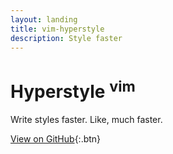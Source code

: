 ```yaml
---
layout: landing
title: vim-hyperstyle
description: Style faster
---
```


# Hyperstyle <sup>vim</sup>

Write styles faster. Like, much faster.

<div class='code-box'></div>

[View on GitHub](https://github.com/rstacruz/vim-hyperstyle){:.btn}

<script src='http://cdn.rawgit.com/rstacruz/typish/v0.2.1/index.js'></script>
<script>
function repeat() {
  typish('.code-box')
    .speed(80)
    .type('div ', 'sel')
    .type('{', 'sym')
    .type('\n  ')
    .wait(5)

    .type('di', 'prop')
    .wait(10)
    .del(2, 0)
    .type('display: ', 'prop', 0)
    .wait(10)
    .type('bl', 'val')
    .wait(10)
    .type('ock', 'val', 0)
    .type(';', 'sym', 0)
    .type('\n  ', 0)
    .wait(10)

    .type('m0a', 'prop')
    .wait(10)
    .del(3, 0)
    .type('margin: ', 'prop', 0)
    .type('0 auto', 'val', 0)
    .type(';', 'sym', 0)
    .type('\n  ', 0)
    .wait(10)

    .type('pad', 'prop')
    .wait(5)
    .del(3, 0)
    .type('padding:', 'prop', 0)
    .wait(5)
    .type('300', 'val')
    .wait(10)
    .del(4, 0)
    .type('g: ', 'prop', 0) /* what? */
    .type('300px', 'val', 0)
    .type(';', 'sym', 0)
    .type('\n  ', 0)
    .wait(10)

    .del(2, 0)
    .type('}', 'sym', 0)
    .wait(10)

    .wait(50)
    .then(repeat)
}
repeat()
</script>
